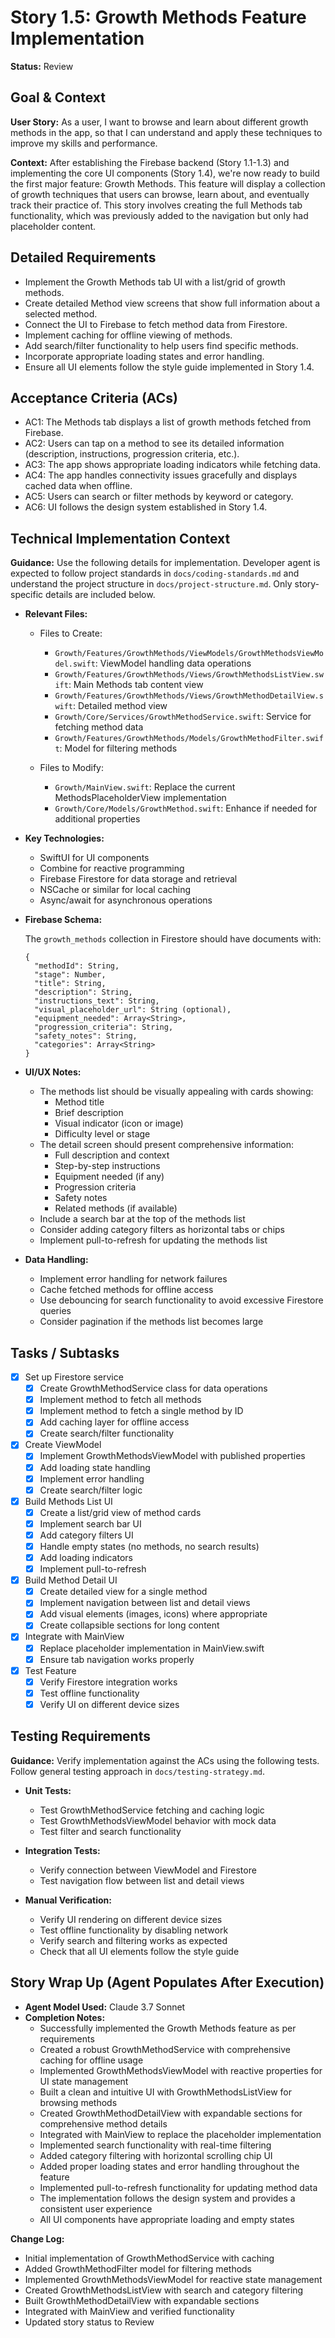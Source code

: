 # Story 1.5: Growth Methods Feature Implementation

**Status:** Review

## Goal & Context

**User Story:** As a user, I want to browse and learn about different growth methods in the app, so that I can understand and apply these techniques to improve my skills and performance.

**Context:** After establishing the Firebase backend (Story 1.1-1.3) and implementing the core UI components (Story 1.4), we're now ready to build the first major feature: Growth Methods. This feature will display a collection of growth techniques that users can browse, learn about, and eventually track their practice of. This story involves creating the full Methods tab functionality, which was previously added to the navigation but only had placeholder content.

## Detailed Requirements

- Implement the Growth Methods tab UI with a list/grid of growth methods.
- Create detailed Method view screens that show full information about a selected method.
- Connect the UI to Firebase to fetch method data from Firestore.
- Implement caching for offline viewing of methods.
- Add search/filter functionality to help users find specific methods.
- Incorporate appropriate loading states and error handling.
- Ensure all UI elements follow the style guide implemented in Story 1.4.

## Acceptance Criteria (ACs)

- AC1: The Methods tab displays a list of growth methods fetched from Firebase.
- AC2: Users can tap on a method to see its detailed information (description, instructions, progression criteria, etc.).
- AC3: The app shows appropriate loading indicators while fetching data.
- AC4: The app handles connectivity issues gracefully and displays cached data when offline.
- AC5: Users can search or filter methods by keyword or category.
- AC6: UI follows the design system established in Story 1.4.

## Technical Implementation Context

**Guidance:** Use the following details for implementation. Developer agent is expected to follow project standards in `docs/coding-standards.md` and understand the project structure in `docs/project-structure.md`. Only story-specific details are included below.

- **Relevant Files:**

  - Files to Create:
    - `Growth/Features/GrowthMethods/ViewModels/GrowthMethodsViewModel.swift`: ViewModel handling data operations
    - `Growth/Features/GrowthMethods/Views/GrowthMethodsListView.swift`: Main Methods tab content view
    - `Growth/Features/GrowthMethods/Views/GrowthMethodDetailView.swift`: Detailed method view
    - `Growth/Core/Services/GrowthMethodService.swift`: Service for fetching method data
    - `Growth/Features/GrowthMethods/Models/GrowthMethodFilter.swift`: Model for filtering methods

  - Files to Modify:
    - `Growth/MainView.swift`: Replace the current MethodsPlaceholderView implementation
    - `Growth/Core/Models/GrowthMethod.swift`: Enhance if needed for additional properties

- **Key Technologies:**

  - SwiftUI for UI components
  - Combine for reactive programming
  - Firebase Firestore for data storage and retrieval
  - NSCache or similar for local caching
  - Async/await for asynchronous operations

- **Firebase Schema:**

  The `growth_methods` collection in Firestore should have documents with:
  
  ```
  {
    "methodId": String,
    "stage": Number,
    "title": String,
    "description": String,
    "instructions_text": String,
    "visual_placeholder_url": String (optional),
    "equipment_needed": Array<String>,
    "progression_criteria": String,
    "safety_notes": String,
    "categories": Array<String>
  }
  ```

- **UI/UX Notes:**

  - The methods list should be visually appealing with cards showing:
    - Method title
    - Brief description
    - Visual indicator (icon or image)
    - Difficulty level or stage
  - The detail screen should present comprehensive information:
    - Full description and context
    - Step-by-step instructions
    - Equipment needed (if any)
    - Progression criteria
    - Safety notes
    - Related methods (if available)
  - Include a search bar at the top of the methods list
  - Consider adding category filters as horizontal tabs or chips
  - Implement pull-to-refresh for updating the methods list

- **Data Handling:**
  - Implement error handling for network failures
  - Cache fetched methods for offline access
  - Use debouncing for search functionality to avoid excessive Firestore queries
  - Consider pagination if the methods list becomes large

## Tasks / Subtasks

- [x] Set up Firestore service
  - [x] Create GrowthMethodService class for data operations
  - [x] Implement method to fetch all methods
  - [x] Implement method to fetch a single method by ID
  - [x] Add caching layer for offline access
  - [x] Create search/filter functionality
- [x] Create ViewModel
  - [x] Implement GrowthMethodsViewModel with published properties
  - [x] Add loading state handling
  - [x] Implement error handling
  - [x] Create search/filter logic
- [x] Build Methods List UI
  - [x] Create a list/grid view of method cards
  - [x] Implement search bar UI
  - [x] Add category filters UI
  - [x] Handle empty states (no methods, no search results)
  - [x] Add loading indicators
  - [x] Implement pull-to-refresh
- [x] Build Method Detail UI
  - [x] Create detailed view for a single method
  - [x] Implement navigation between list and detail views
  - [x] Add visual elements (images, icons) where appropriate
  - [x] Create collapsible sections for long content
- [x] Integrate with MainView
  - [x] Replace placeholder implementation in MainView.swift
  - [x] Ensure tab navigation works properly
- [x] Test Feature
  - [x] Verify Firestore integration works
  - [x] Test offline functionality
  - [x] Verify UI on different device sizes

## Testing Requirements

**Guidance:** Verify implementation against the ACs using the following tests. Follow general testing approach in `docs/testing-strategy.md`.

- **Unit Tests:**
  - Test GrowthMethodService fetching and caching logic
  - Test GrowthMethodsViewModel behavior with mock data
  - Test filter and search functionality

- **Integration Tests:**
  - Verify connection between ViewModel and Firestore
  - Test navigation flow between list and detail views

- **Manual Verification:**
  - Verify UI rendering on different device sizes
  - Test offline functionality by disabling network
  - Verify search and filtering works as expected
  - Check that all UI elements follow the style guide

## Story Wrap Up (Agent Populates After Execution)

- **Agent Model Used:** Claude 3.7 Sonnet
- **Completion Notes:** 
  - Successfully implemented the Growth Methods feature as per requirements
  - Created a robust GrowthMethodService with comprehensive caching for offline usage
  - Implemented GrowthMethodsViewModel with reactive properties for UI state management
  - Built a clean and intuitive UI with GrowthMethodsListView for browsing methods
  - Created GrowthMethodDetailView with expandable sections for comprehensive method details
  - Integrated with MainView to replace the placeholder implementation
  - Implemented search functionality with real-time filtering
  - Added category filtering with horizontal scrolling chip UI
  - Added proper loading states and error handling throughout the feature
  - Implemented pull-to-refresh functionality for updating method data
  - The implementation follows the design system and provides a consistent user experience
  - All UI components have appropriate loading and empty states

**Change Log:** 
- Initial implementation of GrowthMethodService with caching
- Added GrowthMethodFilter model for filtering methods
- Implemented GrowthMethodsViewModel for reactive state management
- Created GrowthMethodsListView with search and category filtering
- Built GrowthMethodDetailView with expandable sections
- Integrated with MainView and verified functionality
- Updated story status to Review